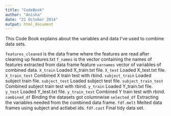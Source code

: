 ```yaml
---
title: "CodeBook"
author: "Anisha"
date: "21 October 2014"
output: html_document
---
```


This Code Book explains about the variables and data I've used to combine data sets.

``` features_cleaned ``` is the data frame where the features are read after cleaning up features.txt
``` f_names ``` is the vector containing the names of features extracted from data frame feature
``` varnames ``` vector of variables of combined data.
``` X_train ``` Loaded X_train.txt file.
``` X_test ``` Loaded X_test.txt file.
``` X_train_test ``` Combined X train test with rbind.
``` subject_train ``` Loaded subject train file.
``` subject_test ``` Loaded subject test file.
``` subject_train_test ``` Combined subject train test with rbind.
``` y_train ``` Loaded Y_train.txt file.
``` y_test ``` Loaded Y_test.txt file.
``` y_train_test ``` Combined Y train test with rbind.
``` combined_df ``` Binding the datasets got columnwise
``` selected_df ``` Extracting the variables needed from the combined data frame.
``` fdf.melt ``` Melted data frames using subject and actlabel ids.
``` fdf.cast ``` Final tidy data set.
